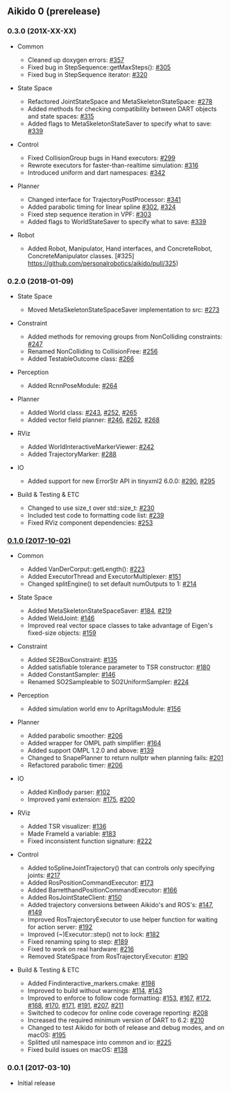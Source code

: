 ## Aikido 0 (prerelease)

### 0.3.0 (201X-XX-XX)

* Common

  * Cleaned up doxygen errors: [#357](https://github.com/personalrobotics/aikido/pull/357)
  * Fixed bug in StepSequence::getMaxSteps(): [#305](https://github.com/personalrobotics/aikido/pull/305)
  * Fixed bug in StepSequence iterator: [#320](https://github.com/personalrobotics/aikido/pull/320)

* State Space

  * Refactored JointStateSpace and MetaSkeletonStateSpace: [#278](https://github.com/personalrobotics/aikido/pull/278)
  * Added methods for checking compatibility between DART objects and state spaces: [#315](https://github.com/personalrobotics/aikido/pull/315)
  * Added flags to MetaSkeletonStateSaver to specify what to save: [#339](https://github.com/personalrobotics/aikido/pull/339)

* Control

  * Fixed CollisionGroup bugs in Hand executors: [#299](https://github.com/personalrobotics/aikido/pull/299)
  * Rewrote executors for faster-than-realtime simulation: [#316](https://github.com/personalrobotics/aikido/pull/316)
  * Introduced uniform and dart namespaces: [#342](https://github.com/personalrobotics/aikido/pull/342)

* Planner

  * Changed interface for TrajectoryPostProcessor: [#341](https://github.com/personalrobotics/aikido/pull/341)
  * Added parabolic timing for linear spline [#302](https://github.com/personalrobotics/aikido/pull/302), [#324](https://github.com/personalrobotics/aikido/pull/324)
  * Fixed step sequence iteration in VPF: [#303](https://github.com/personalrobotics/aikido/pull/303)
  * Added flags to WorldStateSaver to specify what to save: [#339](https://github.com/personalrobotics/aikido/pull/339)

* Robot

  * Added Robot, Manipulator, Hand interfaces, and ConcreteRobot, ConcreteManipulator classes. [#325] https://github.com/personalrobotics/aikido/pull/325)

### 0.2.0 (2018-01-09)

* State Space

  * Moved MetaSkeletonStateSpaceSaver implementation to src: [#273](https://github.com/personalrobotics/aikido/pull/273)

* Constraint

  * Added methods for removing groups from NonColliding constraints: [#247](https://github.com/personalrobotics/aikido/pull/247)
  * Renamed NonColliding to CollisionFree: [#256](https://github.com/personalrobotics/aikido/pull/256)
  * Added TestableOutcome class: [#266](https://github.com/personalrobotics/aikido/pull/266)

* Perception

  * Added RcnnPoseModule: [#264](https://github.com/personalrobotics/aikido/pull/264)

* Planner

  * Added World class: [#243](https://github.com/personalrobotics/aikido/pull/243), [#252](https://github.com/personalrobotics/aikido/pull/252), [#265](https://github.com/personalrobotics/aikido/pull/265)
  * Added vector field planner: [#246](https://github.com/personalrobotics/aikido/pull/246), [#262](https://github.com/personalrobotics/aikido/pull/262), [#268](https://github.com/personalrobotics/aikido/pull/268)

* RViz

  * Added WorldInteractiveMarkerViewer: [#242](https://github.com/personalrobotics/aikido/pull/242)
  * Added TrajectoryMarker: [#288](https://github.com/personalrobotics/aikido/pull/288)

* IO

  * Added support for new ErrorStr API in tinyxml2 6.0.0: [#290](https://github.com/personalrobotics/aikido/pull/290), [#295](https://github.com/personalrobotics/aikido/pull/295)

* Build & Testing & ETC

  * Changed to use size_t over std::size_t: [#230](https://github.com/personalrobotics/aikido/pull/230)
  * Included test code to formatting code list: [#239](https://github.com/personalrobotics/aikido/pull/239)
  * Fixed RViz component dependencies: [#253](https://github.com/personalrobotics/aikido/pull/253)

### [0.1.0 (2017-10-02)](https://github.com/personalrobotics/aikido/milestone/4?closed=1)

* Common

  * Added VanDerCorput::getLength(): [#223](https://github.com/personalrobotics/aikido/pull/223)
  * Added ExecutorThread and ExecutorMultiplexer: [#151](https://github.com/personalrobotics/aikido/pull/151)
  * Changed splitEngine() to set default numOutputs to 1: [#214](https://github.com/personalrobotics/aikido/pull/214)

* State Space

  * Added MetaSkeletonStateSpaceSaver: [#184](https://github.com/personalrobotics/aikido/pull/184), [#219](https://github.com/personalrobotics/aikido/pull/219)
  * Added WeldJoint: [#146](https://github.com/personalrobotics/aikido/pull/146)
  * Improved real vector space classes to take advantage of Eigen's fixed-size objects: [#159](https://github.com/personalrobotics/aikido/pull/159)

* Constraint

  * Added SE2BoxConstraint: [#135](https://github.com/personalrobotics/aikido/pull/135)
  * Added satisfiable tolerance parameter to TSR constructor: [#180](https://github.com/personalrobotics/aikido/pull/180)
  * Added ConstantSampler: [#146](https://github.com/personalrobotics/aikido/pull/146)
  * Renamed SO2Sampleable to SO2UniformSampler: [#224](https://github.com/personalrobotics/aikido/pull/224)

* Perception

  * Added simulation world env to ApriltagsModule: [#156](https://github.com/personalrobotics/aikido/pull/156)

* Planner

  * Added parabolic smoother: [#206](https://github.com/personalrobotics/aikido/pull/206)
  * Added wrapper for OMPL path simplifier: [#164](https://github.com/personalrobotics/aikido/pull/164)
  * Added support OMPL 1.2.0 and above: [#139](https://github.com/personalrobotics/aikido/pull/139)
  * Changed to SnapePlanner to return nullptr when planning fails: [#201](https://github.com/personalrobotics/aikido/pull/201)
  * Refactored parabolic timer: [#206](https://github.com/personalrobotics/aikido/pull/206)

* IO

  * Added KinBody parser: [#102](https://github.com/personalrobotics/aikido/pull/102)
  * Improved yaml extension: [#175](https://github.com/personalrobotics/aikido/pull/175), [#200](https://github.com/personalrobotics/aikido/pull/200)

* RViz

  * Added TSR visualizer: [#136](https://github.com/personalrobotics/aikido/pull/136)
  * Made FrameId a variable: [#183](https://github.com/personalrobotics/aikido/pull/183)
  * Fixed inconsistent function signature: [#222](https://github.com/personalrobotics/aikido/pull/222)

* Control

  * Added toSplineJointTrajectory() that can controls only specifying joints: [#217](https://github.com/personalrobotics/aikido/pull/217)
  * Added RosPositionCommandExecutor: [#173](https://github.com/personalrobotics/aikido/pull/173)
  * Added BarretthandPositionCommandExecutor: [#166](https://github.com/personalrobotics/aikido/pull/166)
  * Added RosJointStateClient: [#150](https://github.com/personalrobotics/aikido/pull/150)
  * Added trajectory conversions between Aikido's and ROS's: [#147](https://github.com/personalrobotics/aikido/pull/147), [#149](https://github.com/personalrobotics/aikido/pull/149)
  * Improved RosTrajectoryExecutor to use helper function for waiting for action server: [#192](https://github.com/personalrobotics/aikido/pull/192)
  * Improved (~)Executor::step() not to lock: [#182](https://github.com/personalrobotics/aikido/pull/182)
  * Fixed renaming sping to step: [#189](https://github.com/personalrobotics/aikido/pull/189)
  * Fixed to work on real hardware: [#216](https://github.com/personalrobotics/aikido/pull/216)
  * Removed StateSpace from RosTrajectoryExecutor: [#190](https://github.com/personalrobotics/aikido/pull/190)

* Build & Testing & ETC

  * Added Findinteractive_markers.cmake: [#198](https://github.com/personalrobotics/aikido/pull/198)
  * Improved to build without warnings: [#114](https://github.com/personalrobotics/aikido/pull/114), [#143](https://github.com/personalrobotics/aikido/pull/143)
  * Improved to enforce to follow code formatting: [#153](https://github.com/personalrobotics/aikido/pull/153), [#167](https://github.com/personalrobotics/aikido/pull/167), [#172](https://github.com/personalrobotics/aikido/pull/172), [#168](https://github.com/personalrobotics/aikido/pull/168), [#170](https://github.com/personalrobotics/aikido/pull/170), [#171](https://github.com/personalrobotics/aikido/pull/171), [#191](https://github.com/personalrobotics/aikido/pull/191), [#207](https://github.com/personalrobotics/aikido/pull/207), [#211](https://github.com/personalrobotics/aikido/pull/211)
  * Switched to codecov for online code coverage reporting: [#208](https://github.com/personalrobotics/aikido/pull/208)
  * Increased the required minimum version of DART to 6.2: [#210](https://github.com/personalrobotics/aikido/pull/210)
  * Changed to test Aikido for both of release and debug modes, and on macOS: [#195](https://github.com/personalrobotics/aikido/pull/195)
  * Splitted util namespace into common and io: [#225](https://github.com/personalrobotics/aikido/pull/225)
  * Fixed build issues on macOS: [#138](https://github.com/personalrobotics/aikido/pull/138)

### 0.0.1 (2017-03-10)

  * Initial release
